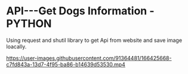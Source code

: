 # API---Get Dogs Information - PYTHON

Using request and shutil library to get Api from website and save image loacally.

https://user-images.githubusercontent.com/91364481/166425668-c7fd843a-13d7-4f95-ba86-b14639d53530.mp4

